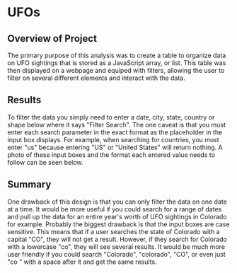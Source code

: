 # UFOs

## Overview of Project
The primary purpose of this analysis was to create a table to organize data on UFO sightings that is stored as a JavaScript array, or list. 
This table was then displayed on a webpage and equiped with filters, allowing the user to filter on several different elements and interact with the data. 

## Results
To filter the data you simply need to enter a date, city, state, country or shape below where it says "Filter Search". The one caveat is that you must enter each search parameter in the exact format as the placeholder in the input box displays. For example, when searching for countries, you must enter "us" because entering "US" or "United States" will return nothing. A photo of these input boxes and the format each entered value needs to follow can be seen below.

## Summary 
One drawback of this design is that you can only filter the data on one date at a time. It would be more useful if you could search for a range of dates and pull up the data for an entire year's worth of UFO sightings in Colorado for example. Probably the biggest drawback is that the input boxes are case sensitive. This means that if a user searches the state of Colorado with a capital "CO", they will not get a result. However, if they search for Colorado with a lowercase "co", they will see several results. It would be much more user friendly if you could search "Colorado", "colorado", "CO", or even just "co " with a space after it and get the same results.
